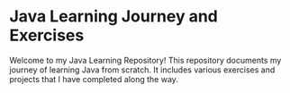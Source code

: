 # Java Learning Journey and Exercises

Welcome to my Java Learning Repository! This repository documents my journey of learning Java from scratch. It includes various exercises and projects that I have completed along the way.

